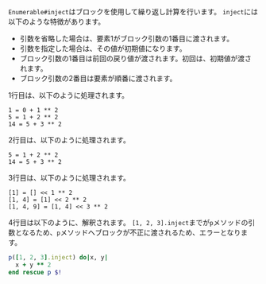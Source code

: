 `Enumerable#inject`はブロックを使用して繰り返し計算を行います。
`inject`には以下のような特徴があります。

- 引数を省略した場合は、要素1がブロック引数の1番目に渡されます。
- 引数を指定した場合は、その値が初期値になります。
- ブロック引数の1番目は前回の戻り値が渡されます。初回は、初期値が渡されます。
- ブロック引数の2番目は要素が順番に渡されます。

1行目は、以下のように処理されます。

```
1 = 0 + 1 ** 2
5 = 1 + 2 ** 2
14 = 5 + 3 ** 2
```

2行目は、以下のように処理されます。

```
5 = 1 + 2 ** 2
14 = 5 + 3 ** 2
```

3行目は、以下のように処理されます。

```
[1] = [] << 1 ** 2
[1, 4] = [1] << 2 ** 2
[1, 4, 9] = [1, 4] << 3 ** 2
```


4行目は以下のように、解釈されます。
`[1, 2, 3].inject`までが`p`メソッドの引数となるため、`p`メソッドへブロックが不正に渡されるため、エラーとなります。

```ruby
p([1, 2, 3].inject) do|x, y|
  x + y ** 2
end rescue p $!
```
